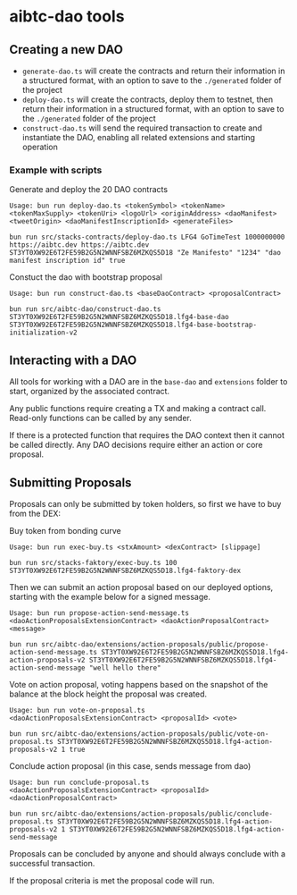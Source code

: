 # aibtc-dao tools

## Creating a new DAO

- `generate-dao.ts` will create the contracts and return their information in a structured format, with an option to save to the `./generated` folder of the project
- `deploy-dao.ts` will create the contracts, deploy them to testnet, then return their information in a structured format, with an option to save to the `./generated` folder of the project
- `construct-dao.ts` will send the required transaction to create and instantiate the DAO, enabling all related extensions and starting operation

### Example with scripts

Generate and deploy the 20 DAO contracts

```
Usage: bun run deploy-dao.ts <tokenSymbol> <tokenName> <tokenMaxSupply> <tokenUri> <logoUrl> <originAddress> <daoManifest> <tweetOrigin> <daoManifestInscriptionId> <generateFiles>
```

```
bun run src/stacks-contracts/deploy-dao.ts LFG4 GoTimeTest 1000000000 https://aibtc.dev https://aibtc.dev ST3YT0XW92E6T2FE59B2G5N2WNNFSBZ6MZKQS5D18 "Ze Manifesto" "1234" "dao manifest inscription id" true
```

Constuct the dao with bootstrap proposal

```
Usage: bun run construct-dao.ts <baseDaoContract> <proposalContract>
```

```
bun run src/aibtc-dao/construct-dao.ts ST3YT0XW92E6T2FE59B2G5N2WNNFSBZ6MZKQS5D18.lfg4-base-dao ST3YT0XW92E6T2FE59B2G5N2WNNFSBZ6MZKQS5D18.lfg4-base-bootstrap-initialization-v2
```

## Interacting with a DAO

All tools for working with a DAO are in the `base-dao` and `extensions` folder to start, organized by the associated contract.

Any public functions require creating a TX and making a contract call. Read-only functions can be called by any sender.

If there is a protected function that requires the DAO context then it cannot be called directly. Any DAO decisions require either an action or core proposal.

## Submitting Proposals

Proposals can only be submitted by token holders, so first we have to buy from the DEX:

Buy token from bonding curve

```
Usage: bun run exec-buy.ts <stxAmount> <dexContract> [slippage]
```

```
bun run src/stacks-faktory/exec-buy.ts 100 ST3YT0XW92E6T2FE59B2G5N2WNNFSBZ6MZKQS5D18.lfg4-faktory-dex
```

Then we can submit an action proposal based on our deployed options, starting with the example below for a signed message.

```
Usage: bun run propose-action-send-message.ts <daoActionProposalsExtensionContract> <daoActionProposalContract> <message>
```

```
bun run src/aibtc-dao/extensions/action-proposals/public/propose-action-send-message.ts ST3YT0XW92E6T2FE59B2G5N2WNNFSBZ6MZKQS5D18.lfg4-action-proposals-v2 ST3YT0XW92E6T2FE59B2G5N2WNNFSBZ6MZKQS5D18.lfg4-action-send-message "well hello there"
```

Vote on action proposal, voting happens based on the snapshot of the balance at the block height the proposal was created.

```
Usage: bun run vote-on-proposal.ts <daoActionProposalsExtensionContract> <proposalId> <vote>
```

```
bun run src/aibtc-dao/extensions/action-proposals/public/vote-on-proposal.ts ST3YT0XW92E6T2FE59B2G5N2WNNFSBZ6MZKQS5D18.lfg4-action-proposals-v2 1 true
```

Conclude action proposal (in this case, sends message from dao)

```
Usage: bun run conclude-proposal.ts <daoActionProposalsExtensionContract> <proposalId> <daoActionProposalContract>
```

```
bun run src/aibtc-dao/extensions/action-proposals/public/conclude-proposal.ts ST3YT0XW92E6T2FE59B2G5N2WNNFSBZ6MZKQS5D18.lfg4-action-proposals-v2 1 ST3YT0XW92E6T2FE59B2G5N2WNNFSBZ6MZKQS5D18.lfg4-action-send-message
```

Proposals can be concluded by anyone and should always conclude with a successful transaction.

If the proposal criteria is met the proposal code will run.
